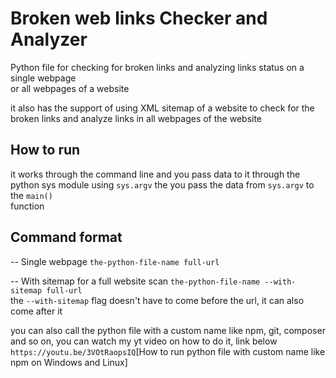 # Broken web links Checker and Analyzer
Python file for checking for broken links and analyzing links status on a single webpage   
or all webpages of a website   
   
it also has the support of using XML sitemap of a website to check for the broken links and analyze links in all webpages of the website   
   
## How to run   
it works through the command line and you pass data to it through the python sys module using `sys.argv` the you pass the data from `sys.argv` to the `main()`   
function   
   
## Command format   
-- Single webpage
`the-python-file-name full-url`   
   
-- With sitemap for a full website scan
`the-python-file-name --with-sitemap full-url`   
the `--with-sitemap` flag doesn't have to come before the url, it can also come after it   
   
you can also call the python file with a custom name like npm, git, composer and so on, you can watch my yt video on how to do it, link below   
`https://youtu.be/3VOtRaopsIQ`[How to run python file with custom name like npm on Windows and Linux]

